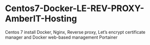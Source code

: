 # Centos7-Docker-LE-REV-PROXY-AmberIT-Hosting
Centos 7 install Docker, Nginx, Reverse proxy, Let’s encrypt certificate manager and Docker web-based management Portainer

